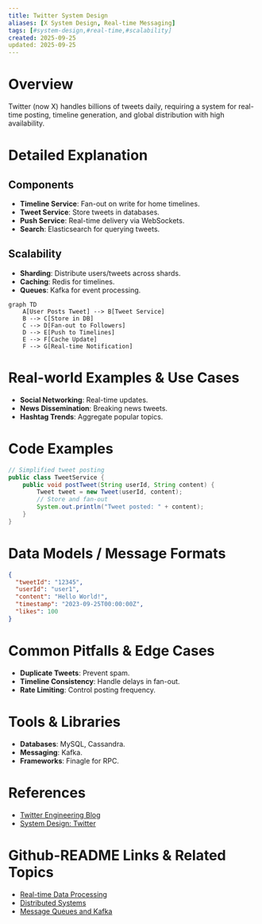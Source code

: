 ```yaml
---
title: Twitter System Design
aliases: [X System Design, Real-time Messaging]
tags: [#system-design,#real-time,#scalability]
created: 2025-09-25
updated: 2025-09-25
---
```


# Overview

Twitter (now X) handles billions of tweets daily, requiring a system for real-time posting, timeline generation, and global distribution with high availability.

# Detailed Explanation

## Components
- **Timeline Service**: Fan-out on write for home timelines.
- **Tweet Service**: Store tweets in databases.
- **Push Service**: Real-time delivery via WebSockets.
- **Search**: Elasticsearch for querying tweets.

## Scalability
- **Sharding**: Distribute users/tweets across shards.
- **Caching**: Redis for timelines.
- **Queues**: Kafka for event processing.

```mermaid
graph TD
    A[User Posts Tweet] --> B[Tweet Service]
    B --> C[Store in DB]
    C --> D[Fan-out to Followers]
    D --> E[Push to Timelines]
    E --> F[Cache Update]
    F --> G[Real-time Notification]
```

# Real-world Examples & Use Cases
- **Social Networking**: Real-time updates.
- **News Dissemination**: Breaking news tweets.
- **Hashtag Trends**: Aggregate popular topics.

# Code Examples

```java
// Simplified tweet posting
public class TweetService {
    public void postTweet(String userId, String content) {
        Tweet tweet = new Tweet(userId, content);
        // Store and fan-out
        System.out.println("Tweet posted: " + content);
    }
}
```

# Data Models / Message Formats

```json
{
  "tweetId": "12345",
  "userId": "user1",
  "content": "Hello World!",
  "timestamp": "2023-09-25T00:00:00Z",
  "likes": 100
}
```

# Common Pitfalls & Edge Cases
- **Duplicate Tweets**: Prevent spam.
- **Timeline Consistency**: Handle delays in fan-out.
- **Rate Limiting**: Control posting frequency.

# Tools & Libraries
- **Databases**: MySQL, Cassandra.
- **Messaging**: Kafka.
- **Frameworks**: Finagle for RPC.

# References
- [Twitter Engineering Blog](https://blog.twitter.com/engineering)
- [System Design: Twitter](https://github.com/donnemartin/system-design-primer#twitter)

# Github-README Links & Related Topics
- [Real-time Data Processing](../system-design/real-time-data-processing/README.md)
- [Distributed Systems](../system-design/consistency-and-availability/README.md)
- [Message Queues and Kafka](../system-design/message-queues-and-kafka/README.md)
